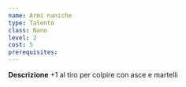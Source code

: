 ```yaml
---
name: Armi naniche
type: Talento
class: Nano
level: 2
cost: 5
prerequisites: 
---
```


**Descrizione**
+1 al tiro per colpire con asce e martelli
